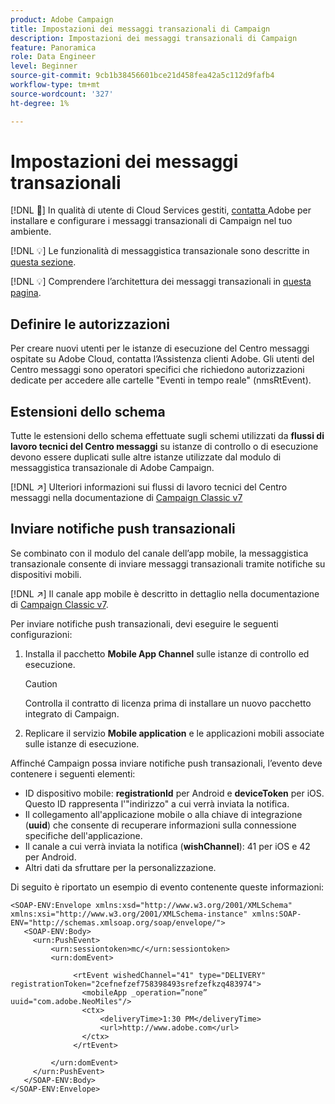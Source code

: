 ```yaml
---
product: Adobe Campaign
title: Impostazioni dei messaggi transazionali di Campaign
description: Impostazioni dei messaggi transazionali di Campaign
feature: Panoramica
role: Data Engineer
level: Beginner
source-git-commit: 9cb1b38456601bce21d458fea42a5c112d9fafb4
workflow-type: tm+mt
source-wordcount: '327'
ht-degree: 1%

---
```


# Impostazioni dei messaggi transazionali

[!DNL :speech_balloon:] In qualità di utente di Cloud Services gestiti,  [contatta ](../start/campaign-faq.md#support) Adobe per installare e configurare i messaggi transazionali di Campaign nel tuo ambiente.

[!DNL :bulb:] Le funzionalità di messaggistica transazionale sono descritte in  [questa sezione](../send/transactional.md).

[!DNL :bulb:] Comprendere l’architettura dei messaggi transazionali in  [questa pagina](../dev/architecture.md).

## Definire le autorizzazioni

Per creare nuovi utenti per le istanze di esecuzione del Centro messaggi ospitate su Adobe Cloud, contatta l’Assistenza clienti Adobe. Gli utenti del Centro messaggi sono operatori specifici che richiedono autorizzazioni dedicate per accedere alle cartelle &quot;Eventi in tempo reale&quot; (nmsRtEvent).

## Estensioni dello schema

Tutte le estensioni dello schema effettuate sugli schemi utilizzati da **flussi di lavoro tecnici del Centro messaggi** su istanze di controllo o di esecuzione devono essere duplicati sulle altre istanze utilizzate dal modulo di messaggistica transazionale di Adobe Campaign.

[!DNL :arrow_upper_right:] Ulteriori informazioni sui flussi di lavoro tecnici del Centro messaggi nella documentazione di  [Campaign Classic v7](https://experienceleague.adobe.com/docs/campaign-classic/using/transactional-messaging/configure-transactional-messaging/additional-configurations.html#technical-workflows)

## Inviare notifiche push transazionali

Se combinato con il modulo del canale dell’app mobile, la messaggistica transazionale consente di inviare messaggi transazionali tramite notifiche su dispositivi mobili.

[!DNL :arrow_upper_right:] Il canale app mobile è descritto in dettaglio nella documentazione di  [Campaign Classic v7](https://experienceleague.adobe.com/docs/campaign-classic/using/sending-messages/sending-push-notifications/about-mobile-app-channel.html?lang=en#sending-messages).

Per inviare notifiche push transazionali, devi eseguire le seguenti configurazioni:

1. Installa il pacchetto **Mobile App Channel** sulle istanze di controllo ed esecuzione.

   >[!CAUTION]
   >
   >Controlla il contratto di licenza prima di installare un nuovo pacchetto integrato di Campaign.

1. Replicare il servizio **Mobile application** e le applicazioni mobili associate sulle istanze di esecuzione.

Affinché Campaign possa inviare notifiche push transazionali, l’evento deve contenere i seguenti elementi:

* ID dispositivo mobile: **registrationId** per Android e **deviceToken** per iOS. Questo ID rappresenta l&#39;&quot;indirizzo&quot; a cui verrà inviata la notifica.
* Il collegamento all&#39;applicazione mobile o alla chiave di integrazione (**uuid**) che consente di recuperare informazioni sulla connessione specifiche dell&#39;applicazione.
* Il canale a cui verrà inviata la notifica (**wishChannel**): 41 per iOS e 42 per Android.
* Altri dati da sfruttare per la personalizzazione.

Di seguito è riportato un esempio di evento contenente queste informazioni:

```
<SOAP-ENV:Envelope xmlns:xsd="http://www.w3.org/2001/XMLSchema" xmlns:xsi="http://www.w3.org/2001/XMLSchema-instance" xmlns:SOAP-ENV="http://schemas.xmlsoap.org/soap/envelope/">
   <SOAP-ENV:Body>
     <urn:PushEvent>
         <urn:sessiontoken>mc/</urn:sessiontoken>
         <urn:domEvent>

              <rtEvent wishedChannel="41" type="DELIVERY" registrationToken="2cefnefzef758398493srefzefkzq483974">
                <mobileApp _operation=”none” uuid="com.adobe.NeoMiles"/>
                <ctx>
                    <deliveryTime>1:30 PM</deliveryTime>
                    <url>http://www.adobe.com</url>
                </ctx>
              </rtEvent>

         </urn:domEvent>
     </urn:PushEvent>           
   </SOAP-ENV:Body>
</SOAP-ENV:Envelope>
```

